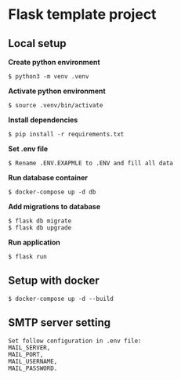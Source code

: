 # Flask template project

## Local setup

**Create python environment**

```
$ python3 -m venv .venv
```

**Activate python environment**

```
$ source .venv/bin/activate
```

**Install dependencies**

```
$ pip install -r requirements.txt
```

**Set .env file**
```
$ Rename .ENV.EXAPMLE to .ENV and fill all data
```

**Run database container**

```
$ docker-compose up -d db
```

**Add migrations to database**

```
$ flask db migrate
$ flask db upgrade
```

**Run application**

```
$ flask run
```

## Setup with docker

```
$ docker-compose up -d --build
```

## SMTP server setting
```
Set follow configuration in .env file: 
MAIL_SERVER, 
MAIL_PORT,
MAIL_USERNAME,
MAIL_PASSWORD.
```